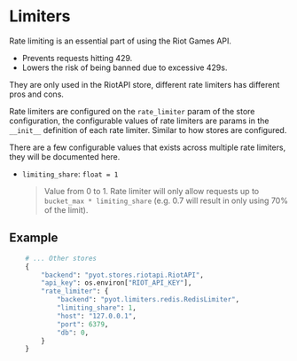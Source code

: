 # Limiters

Rate limiting is an essential part of using the Riot Games API.

- Prevents requests hitting 429.
- Lowers the risk of being banned due to excessive 429s.

They are only used in the RiotAPI store, different rate limiters has different pros and cons.

Rate limiters are configured on the `rate_limiter` param of the store configuration, the configurable values of rate limiters are params in the `__init__` definition of each rate limiter. Similar to how stores are configured.

There are a few configurable values that exists across multiple rate limiters, they will be documented here.

* `limiting_share`: `float = 1`
  > Value from 0 to 1. Rate limiter will only allow requests up to `bucket_max * limiting_share` (e.g. 0.7 will result in only using 70% of the limit).

## Example

```python
    # ... Other stores
    {
        "backend": "pyot.stores.riotapi.RiotAPI",
        "api_key": os.environ["RIOT_API_KEY"],
        "rate_limiter": {
            "backend": "pyot.limiters.redis.RedisLimiter",
            "limiting_share": 1,
            "host": "127.0.0.1",
            "port": 6379,
            "db": 0,
        }
    }
```
